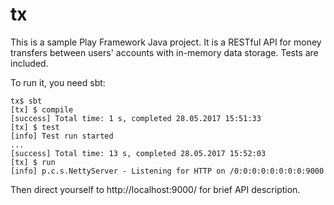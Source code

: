 tx
==

This is a sample Play Framework Java project. It is a RESTful API for money transfers between users' accounts with in-memory data storage. Tests are included.

To run it, you need sbt:

    tx$ sbt
    [tx] $ compile
    [success] Total time: 1 s, completed 28.05.2017 15:51:33
    [tx] $ test
    [info] Test run started
    ...
    [success] Total time: 13 s, completed 28.05.2017 15:52:03
    [tx] $ run
    [info] p.c.s.NettyServer - Listening for HTTP on /0:0:0:0:0:0:0:0:9000

Then direct yourself to http://localhost:9000/ for brief API description.
